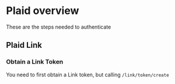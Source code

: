 Plaid overview
===
These are the steps needed to authenticate

## Plaid Link
### Obtain a Link Token
You need to first obtain a Link token, but calling `/link/token/create`

